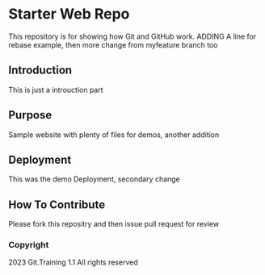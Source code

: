 # Starter Web Repo

This repository is for showing how Git and GitHub work.  ADDING A line for rebase example, then more change from myfeature branch too

## Introduction

This is just a introuction part

## Purpose

Sample website with plenty of files for demos, another addition

## Deployment

This was the demo Deployment, secondary change

## How To Contribute

Please fork this repositry and then issue pull request for review

### Copyright

2023 Git.Training 1.1 All rights reserved
